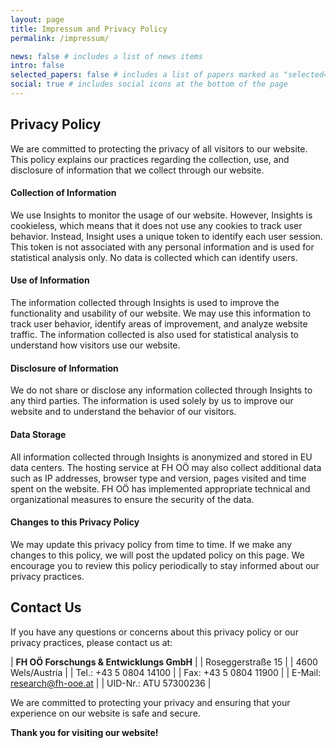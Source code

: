 ```yaml
---
layout: page
title: Impressum and Privacy Policy
permalink: /impressum/

news: false # includes a list of news items
intro: false
selected_papers: false # includes a list of papers marked as "selected={true}"
social: true # includes social icons at the bottom of the page
---
```


## Privacy Policy

We are committed to protecting the privacy of all visitors to our website. This policy explains our practices regarding the collection, use, and disclosure of information that we collect through our website.

#### Collection of Information

We use Insights to monitor the usage of our website. However, Insights is cookieless, which means that it does not use any cookies to track user behavior. Instead, Insight uses a unique token to identify each user session. This token is not associated with any personal information and is used for statistical analysis only. No data is collected which can identify users.

#### Use of Information

The information collected through Insights is used to improve the functionality and usability of our website. We may use this information to track user behavior, identify areas of improvement, and analyze website traffic. The information collected is also used for statistical analysis to understand how visitors use our website.

#### Disclosure of Information

We do not share or disclose any information collected through Insights to any third parties. The information is used solely by us to improve our website and to understand the behavior of our visitors.

#### Data Storage

All information collected through Insights is anonymized and stored in EU data centers. The hosting service at FH OÖ may also collect additional data such as IP addresses, browser type and version, pages visited and time spent on the website. FH OÖ has implemented appropriate technical and organizational measures to ensure the security of the data.

#### Changes to this Privacy Policy

We may update this privacy policy from time to time. If we make any changes to this policy, we will post the updated policy on this page. We encourage you to review this policy periodically to stay informed about our privacy practices.

## Contact Us

If you have any questions or concerns about this privacy policy or our privacy practices, please contact us at:

| **FH OÖ Forschungs & Entwicklungs GmbH** |
| Roseggerstraße 15 |
| 4600 Wels/Austria |
| Tel.: +43 5 0804 14100 |
| Fax: +43 5 0804 11900 |
| E-Mail: research@fh-ooe.at |
| UID-Nr.: ATU 57300236 |

We are committed to protecting your privacy and ensuring that your experience on our website is safe and secure.

**Thank you for visiting our website!**
